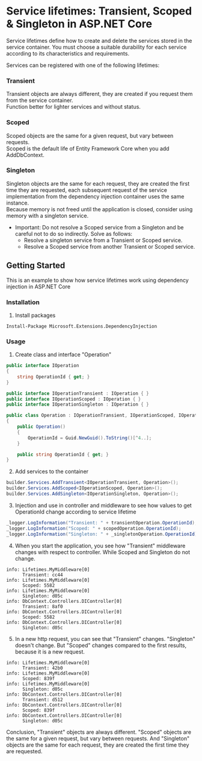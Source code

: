 # Service lifetimes: Transient, Scoped & Singleton in ASP.NET Core

Service lifetimes define how to create and delete the services stored in the service container. 
You must choose a suitable durability for each service according to its characteristics and requirements.

Services can be registered with one of the following lifetimes:

### Transient
Transient objects are always different, they are created if you request 
them from the service container. <br />Function better for lighter services and without status.

### Scoped
Scoped objects are the same for a given request, but vary between requests.<br />
Scoped is the default life of Entity Framework Core when you add AddDbContext.

### Singleton
Singleton objects are the same for each request, they are created the first time 
they are requested, each subsequent request of the service implementation from the dependency 
injection container uses the same instance. <br />
Because memory is not freed until the application is closed, consider using memory with a singleton service.

  * Important:
Do not resolve a Scoped service from a Singleton and be careful not to do so indirectly. 
Solve as follows:
	- Resolve a singleton service from a Transient or Scoped service.
	- Resolve a Scoped service from another Transient or Scoped service.

## Getting Started
This is an example to show how service lifetimes work using dependency injection in ASP.NET Core
### Installation
1. Install packages
```
Install-Package Microsoft.Extensions.DependencyInjection
```
### Usage
1. Create class and interface "Operation"
```csharp
public interface IOperation
{
    string OperationId { get; }
}

public interface IOperationTransient : IOperation { }
public interface IOperationScoped : IOperation { }
public interface IOperationSingleton : IOperation { }
```

```csharp
public class Operation : IOperationTransient, IOperationScoped, IOperationSingleton
{
    public Operation()
    {
        OperationId = Guid.NewGuid().ToString()[^4..];
    }

    public string OperationId { get; }
}
```

2. Add services to the container
```csharp
builder.Services.AddTransient<IOperationTransient, Operation>();
builder.Services.AddScoped<IOperationScoped, Operation>();
builder.Services.AddSingleton<IOperationSingleton, Operation>();
```

3. Injection and use in controller and middleware to see how values to get OperationId change according to service lifetime
```csharp
_logger.LogInformation("Transient: " + transientOperation.OperationId);
_logger.LogInformation("Scoped: " + scopedOperation.OperationId);
_logger.LogInformation("Singleton: " + _singletonOperation.OperationId);
```
4. When you start the application, you see how "Transient" middleware changes with respect to controller. While Scoped and Singleton do not change. 
```
info: Lifetimes.MyMiddleware[0]
      Transient: cc44
info: Lifetimes.MyMiddleware[0]
      Scoped: 5582
info: Lifetimes.MyMiddleware[0]
      Singleton: d05c
info: DbContext.Controllers.DIController[0]
      Transient: 8af0
info: DbContext.Controllers.DIController[0]
      Scoped: 5582
info: DbContext.Controllers.DIController[0]
      Singleton: d05c
```
5. In a new http request, you can see that "Transient" changes. "Singleton" doesn't change. But "Scoped" changes compared to the first results, because it is a new request.
```
info: Lifetimes.MyMiddleware[0]
      Transient: 42b0
info: Lifetimes.MyMiddleware[0]
      Scoped: 839f
info: Lifetimes.MyMiddleware[0]
      Singleton: d05c
info: DbContext.Controllers.DIController[0]
      Transient: d512
info: DbContext.Controllers.DIController[0]
      Scoped: 839f
info: DbContext.Controllers.DIController[0]
      Singleton: d05c
```

Conclusion, "Transient" objects are always different. "Scoped" objects are the same for a given request, but vary between requests. And "Singleton" objects are the same for each request, they are created the first time they are requested.
